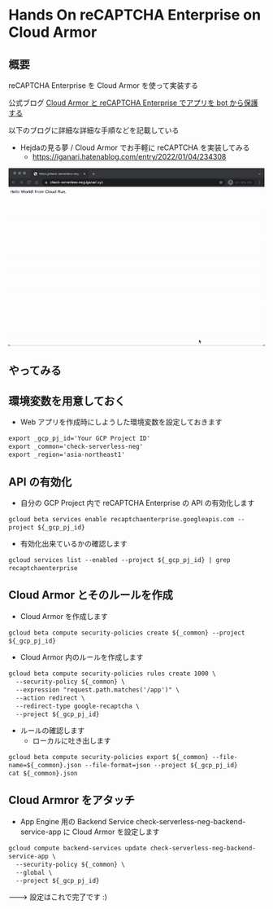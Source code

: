 # Hands On reCAPTCHA Enterprise on Cloud Armor



## 概要

reCAPTCHA Enterprise を Cloud Armor を使って実装する

公式ブログ [Cloud Armor と reCAPTCHA Enterprise でアプリを bot から保護する](https://cloud.google.com/blog/ja/products/identity-security/bot-management-with-google-cloud)

以下のブログに詳細な詳細な手順などを記載している

+ Hejdaの見る夢 / Cloud Armor でお手軽に reCAPTCHA を実装してみる
  + https://iganari.hatenablog.com/entry/2022/01/04/234308

![](./img/main.gif)



## やってみる


## 環境変数を用意しておく

+ Web アプリを作成時にしようした環境変数を設定しておきます

```
export _gcp_pj_id='Your GCP Project ID'
export _common='check-serverless-neg'
export _region='asia-northeast1'
```

## API の有効化

+ 自分の GCP Project 内で reCAPTCHA Enterprise の API の有効化します

```
gcloud beta services enable recaptchaenterprise.googleapis.com --project ${_gcp_pj_id}
```

+ 有効化出来ているかの確認します

```
gcloud services list --enabled --project ${_gcp_pj_id} | grep recaptchaenterprise
```

## Cloud Armor とそのルールを作成

+ Cloud Armor を作成します

```
gcloud beta compute security-policies create ${_common} --project ${_gcp_pj_id}
```

+ Cloud Armor 内のルールを作成します

```
gcloud beta compute security-policies rules create 1000 \
  --security-policy ${_common} \
  --expression "request.path.matches('/app')" \
  --action redirect \
  --redirect-type google-recaptcha \
  --project ${_gcp_pj_id}
```

+ ルールの確認します
  + ローカルに吐き出します

```
gcloud beta compute security-policies export ${_common} --file-name=${_common}.json --file-format=json --project ${_gcp_pj_id}
cat ${_common}.json
```

## Cloud Armror をアタッチ

+ App Engine 用の Backend Service check-serverless-neg-backend-service-app に Cloud Armor を設定します

```
gcloud compute backend-services update check-serverless-neg-backend-service-app \
  --security-policy ${_common} \
  --global \
  --project ${_gcp_pj_id}
```

---> 設定はこれで完了です :)


